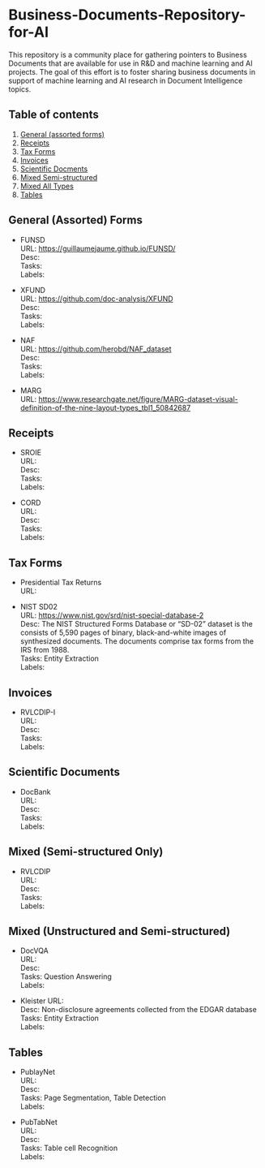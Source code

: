 # Business-Documents-Repository-for-AI
This repository is a community place for gathering pointers to Business Documents that are available for use in R&amp;D and machine learning and AI projects. The goal of this effort is to foster sharing business documents in support of machine learning and AI research in Document Intelligence topics.


## Table of contents
1. [General (assorted forms)](#formsassorted)
2. [Receipts](#receipts)
3. [Tax Forms](#taxforms)
4. [Invoices](#invoices)
5. [Scientific Docments](#scidocs)
6. [Mixed Semi-structured](#mixedsemistruct)
7. [Mixed All Types](#mixedsemistruct)
7. [Tables](#tables)


## General (Assorted) Forms <a name="formsassorted"></a>

- FUNSD <br>
URL: https://guillaumejaume.github.io/FUNSD/ <br>
Desc: <br>
Tasks: <br>
Labels:

- XFUND <br>
URL: https://github.com/doc-analysis/XFUND <br>
Desc: <br>
Tasks: <br>
Labels: <br>

- NAF <br>
URL: https://github.com/herobd/NAF_dataset <br>
Desc: <br>
Tasks: <br>
Labels: <br>

- MARG <br>
URL: https://www.researchgate.net/figure/MARG-dataset-visual-definition-of-the-nine-layout-types_tbl1_50842687 <br>



## Receipts <a name="receipts"></a>

- SROIE <br>
URL: <br>
Desc:  <br>
Tasks: <br>
Labels: <br>

- CORD <br>
URL: <br>
Desc: <br>
Tasks: <br>
Labels: <br>

## Tax Forms <a name="taxforms"></a>
- Presidential Tax Returns <br>
URL:  <br>

- NIST SD02 <br>
URL: https://www.nist.gov/srd/nist-special-database-2 <br>
Desc: The NIST Structured Forms Database or “SD-02” dataset is the consists of 5,590 pages of binary, black-and-white images of synthesized documents. The documents comprise tax forms from the IRS from 1988. <br>
Tasks: Entity Extraction <br>
Labels: <br>


## Invoices <a name="invoices"></a>
- RVLCDIP-I <br>
URL: <br>
Desc: <br>
Tasks: <br>
Labels: <br>


## Scientific Documents <a name="scidocs"></a>
- DocBank <br>
URL: <br>
Desc: <br>
Tasks: <br>
Labels: <br>


## Mixed (Semi-structured Only) <a name="mixedsemistruct"></a>
- RVLCDIP <br>
URL: <br>
Desc: <br>
Tasks: <br>
Labels: <br>

## Mixed (Unstructured and Semi-structured) <a name="mixedall"></a>
- DocVQA <br>
URL: <br>
Desc: <br>
Tasks: Question Answering <br>
Labels: <br>

- Kleister
URL: <br>
Desc: Non-disclosure agreements collected from the EDGAR database <br>
Tasks: Entity Extraction <br>
Labels: <br>


## Tables <a name="tables"></a>
- PublayNet <br>
URL: <br>
Desc: <br>
Tasks: Page Segmentation, Table Detection <br>
Labels: <br>

- PubTabNet <br>
URL: <br>
Desc: <br>
Tasks: Table cell Recognition <br>
Labels: <br>


